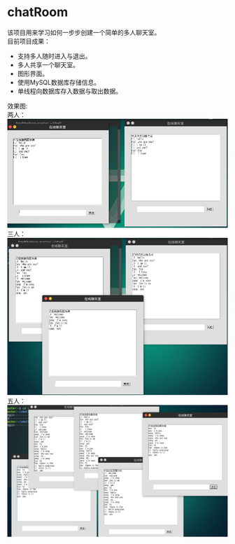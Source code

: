 # chatRoom
该项目用来学习如何一步步创建一个简单的多人聊天室。  
目前项目成果：  
* 支持多人随时进入与退出。  
* 多人共享一个聊天室。  
* 图形界面。  
* 使用MySQL数据库存储信息。  
* 单线程向数据库存入数据与取出数据。  

效果图:  
两人：  
<img src = "img/1.png"/>  
三人：  
<img src = "img/2.png"/>  
五人：  
<img src = "img/3.png"/>  
